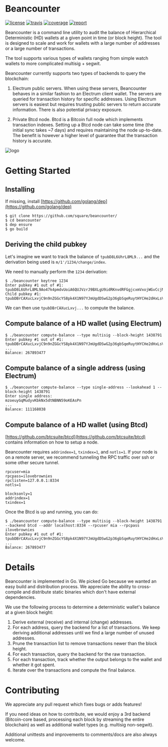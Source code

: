 Beancounter
==========

[![license](http://img.shields.io/badge/license-apache_2.0-blue.svg?style=flat)](https://raw.githubusercontent.com/square/beancounter/master/LICENSE) [![travis](https://img.shields.io/travis/com/square/beancounter.svg?maxAge=3600&logo=travis&label=travis)](https://travis-ci.com/square/beancounter)
[![coverage](https://coveralls.io/repos/github/square/beancounter/badge.svg?branch=master)](https://coveralls.io/r/square/beancounter) [![report](https://goreportcard.com/badge/github.com/square/beancounter)](https://goreportcard.com/report/github.com/square/beancounter)

Beancounter is a command line utility to audit the balance of Hierarchical Deterministic (HD) wallets at a given point in time (or block height). The tool is designed to scale and work for wallets with a large number of addresses or a large number of transactions.

The tool supports various types of wallets ranging from simple watch wallets to more complicated multisig + segwit.

Beancounter currently supports two types of backends to query the blockchain:
1. Electrum public servers. When using these servers, Beancounter behaves in a similar fashion to an Electrum client wallet. The servers are queried for transaction history for specific addresses. Using Electrum servers is easiest but requires trusting public servers to return accurate information. There is also potential privacy exposure.

2. Private Btcd node. Btcd is a Bitcoin full node which implements transaction indexes. Setting up a Btcd node can take some time (the initial sync takes ~7 days) and requires maintaining the node up-to-date. The benefit is however a higher level of guarantee that the transaction history is accurate.

![logo](https://raw.githubusercontent.com/square/beancounter/master/coffee.jpg)

Getting Started
===============

Installing
----------
If missing, install [https://github.com/golang/dep](https://github.com/golang/dep)

```
$ git clone https://github.com/square/beancounter/
$ cd beancounter
$ dep ensure
$ go build
```

Deriving the child pubkey
-------------------------
Let's imagine we want to track the balance of `tpubD8L6UhrL8ML9...` and the derivation being used is `m/1'/1234/change/index`.

We need to manually perform the `1234` derivation:

```
$ ./beancounter keytree 1234
Enter pubkey #1 out of #1:
tpubD8L6UhrL8ML9Ao47k4pmdvUoiA6QUJVzrJ9BXLgU9idRKnvdRFGgjcxmVxojWGvCcjMi6QWCp8uMpCwWdSFRDNJ7utizxLy27sVWXQT4Jz7
Child pubkey #1: tpubDBrCAXucLxvjC9n9nZGGcYS8pk4X1N97YJmUgdDSwG2p36gbSqeRuytHYCHe2dHxLsV2EchX9ePaFdRwp7cNLrSpnr3PsoPLUQqbvLBDWvh
```

We can then use `tpubDBrCAXucLxvj...` to compute the balance.

Compute balance of a HD wallet (using Electrum)
-----------------------------------------------
```
$ ./beancounter compute-balance --type multisig --block-height 1438791
Enter pubkey #1 out of #1:
tpubDBrCAXucLxvjC9n9nZGGcYS8pk4X1N97YJmUgdDSwG2p36gbSqeRuytHYCHe2dHxLsV2EchX9ePaFdRwp7cNLrSpnr3PsoPLUQqbvLBDWvh
...
Balance: 267893477
```

Compute balance of a single address (using Electrum)
----------------------------------------------------
```
$ ./beancounter compute-balance --type single-address --lookahead 1 --block-height 1438791
Enter single address:
mzoeuyGqMudyvKbkNx5dtNBNN59oKEAsPn
...
Balance: 111168038
```

Compute balance of a HD wallet (using Btcd)
-------------------------------------------

[https://github.com/btcsuite/btcd](https://github.com/btcsuite/btcd) contains information on how to setup a node.

Beancounter requires `addrindex=1`, `txindex=1`, and `notls=1`. If your node is on a remote server,
we recommend tunneling the RPC traffic over ssh or some other secure tunnel.

```
rpcuser=mia
rpcpass=ilovebrownies
rpclisten=127.0.0.1:8334
notls=1

blocksonly=1
addrindex=1
txindex=1
```

Once the Btcd is up and running, you can do:
```
$ ./beancounter compute-balance --type multisig --block-height 1438791 --backend btcd --addr localhost:8334 --rpcuser mia --rpcpass ilovebrownies
Enter pubkey #1 out of #1:
tpubDBrCAXucLxvjC9n9nZGGcYS8pk4X1N97YJmUgdDSwG2p36gbSqeRuytHYCHe2dHxLsV2EchX9ePaFdRwp7cNLrSpnr3PsoPLUQqbvLBDWvh
...
Balance: 267893477
```

Details
=======

Beancounter is implemented in Go. We picked Go because we wanted an easy build and distribution process. We appreciate the ability to cross-compile and distribute static binaries which don't have external dependencies.

We use the following process to determine a deterministic wallet's balance at a given block height:

1. Derive external (receive) and internal (change) addresses.
2. For each address, query the backend for a list of transactions. We keep deriving additional addresses until we find a large number of unused addresses.
3. Prune the transaction list to remove transactions newer than the block height.
4. For each transaction, query the backend for the raw transaction.
5. For each transaction, track whether the output belongs to the wallet and whether
   it got spent.
6. Iterate over the transactions and compute the final balance.

Contributing
============

We appreciate any pull request which fixes bugs or adds features!

If you need ideas on how to contribute, we would enjoy a 3rd backend (Bitcoin-core based, processing
each block by streaming the entire blockchain) as well as additional wallet types (e.g. multisig non-segwit).

Additional unittests and improvements to comments/docs are also always welcome.
